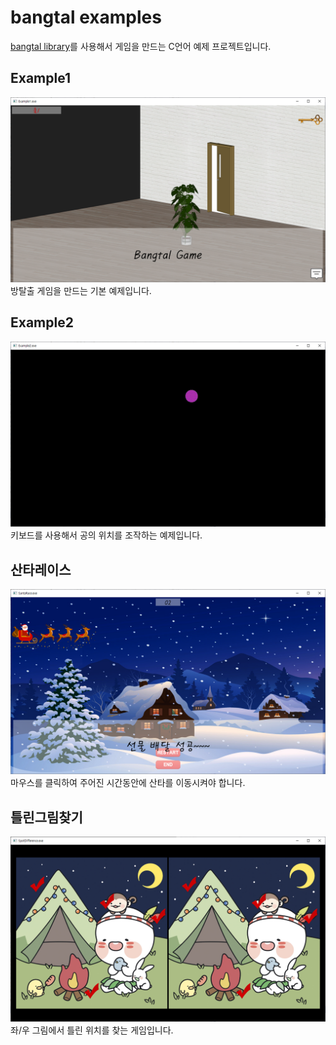# bangtal examples
[bangtal library](https://bangtal.bosornd.com)를 사용해서 게임을 만드는 C언어 예제 프로젝트입니다.

## Example1
![Example1](https://github.com/bosornd/bangtal.c/blob/master/Example1/Example1.PNG)
방탈출 게임을 만드는 기본 예제입니다.

## Example2
![Example2](https://github.com/bosornd/bangtal.c/blob/master/Example2/Example2.PNG)
키보드를 사용해서 공의 위치를 조작하는 예제입니다.

## 산타레이스
![산타레이스](https://github.com/bosornd/bangtal.c/blob/master/SantaRace/SantaRace.PNG)
마우스를 클릭하여 주어진 시간동안에 산타를 이동시켜야 합니다.

## 틀린그림찾기
![SpotDifference](https://github.com/bosornd/bangtal.c/blob/master/SpotDifference/SpotDifference.PNG)
좌/우 그림에서 틀린 위치를 찾는 게임입니다.
